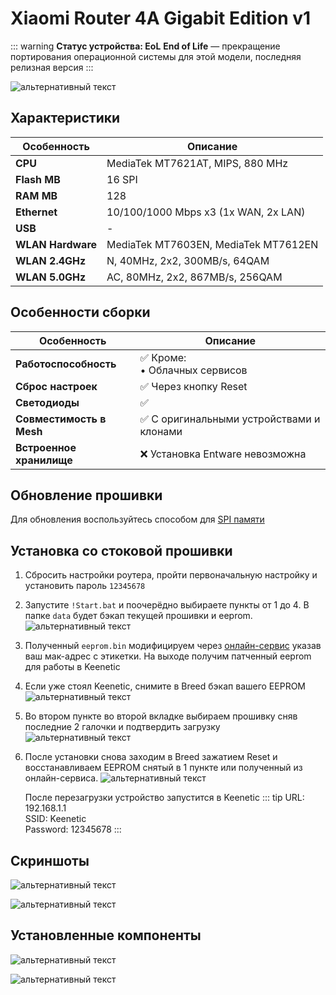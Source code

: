 # Xiaomi Router 4A Gigabit Edition v1 <YezBadgeWithDropdown type="keenetic" text="4.2.5" url="/assets/files/firmware/Xiaomi-4AGv1-4.2.5.7z" :versions="[{ text: '4.1.7', url: '/assets/files/firmware/Xiaomi-4AGv1-4.1.7.7z' }]"/>

::: warning **Статус устройства: EoL**
**End of Life** — прекращение портирования операционной системы для этой модели, последняя релизная версия
:::

![альтернативный текст](/assets/images/wiki/guides/Xiaomi/4AG.png)

## Характеристики

| Особенность       | Описание                             |
|-------------------|--------------------------------------|
| **CPU**           | MediaTek MT7621AT, MIPS, 880 MHz     |
| **Flash MB**      | 16 SPI                               |
| **RAM MB**        | 128                                  |
| **Ethernet**      | 10/100/1000 Mbps x3 (1x WAN, 2x LAN) |
| **USB**           | -                                    |
| **WLAN Hardware** | MediaTek MT7603EN, MediaTek MT7612EN |
| **WLAN 2.4GHz**   | N, 40MHz, 2x2, 300MB/s, 64QAM        |
| **WLAN 5.0GHz**   | AC, 80MHz, 2x2, 867MB/s, 256QAM      |

## Особенности сборки

| Особенность              | Описание                                 |
|--------------------------|------------------------------------------|
| **Работоспособность**    | ✅ Кроме: <br/> • Облачных сервисов       |
| **Сброс настроек**       | ✅ Через кнопку Reset                     |
| **Светодиоды**           | ✅                                        |
| **Совместимость в Mesh** | ✅ С оригинальными устройствами и клонами |
| **Встроенное хранилище** | ❌ Установка Entware невозможна           |

## Обновление прошивки

Для обновления воспользуйтесь способом для [SPI памяти](/wiki/helpful/updateFirmware#%D0%B4%D0%BB%D1%8F-spi-%D0%BF%D0%B0%D0%BC%D1%8F%D1%82%D0%B8-%D0%B4%D0%BE-32mb)

## Установка со стоковой прошивки

1. Сбросить настройки роутера, пройти первоначальную настройку и установить пароль `12345678`
2. Запустите `!Start.bat` и поочерёдно выбираете пункты от 1 до 4. В папке `data` будет бэкап текущей прошивки и eeprom.
   ![альтернативный текст](/assets/images/wiki/guides/Xiaomi/install-4ag.png)
3. Полученный `eeprom.bin` модифицируем через [онлайн-сервис](https://yeezyio.github.io/) указав ваш мак-адрес с этикетки. На выходе получим патченный eeprom для работы в Keenetic
4. Если уже стоял Keenetic, снимите в Breed бэкап вашего EEPROM
   ![альтернативный текст](/assets/images/wiki/guides/Mercusys/backup.png)
5. Во втором пункте во второй вкладке выбираем прошивку сняв последние 2 галочки и подтвердить загрузку
   ![альтернативный текст](/assets/images/wiki/guides/Mercusys/install.png)
6. После установки снова заходим в Breed зажатием Reset и восстанавливаем EEPROM снятый в 1 пункте или полученный из онлайн-сервиса.
   ![альтернативный текст](/assets/images/wiki/guides/Mercusys/eeprom.png)

   После перезагрузки устройство запустится в Keenetic
   ::: tip URL: 192.168.1.1<br/>SSID: Keenetic<br/>Password: 12345678
   :::

## Скриншоты

![альтернативный текст](/assets/images/wiki/guides/Xiaomi/system1-4ag.jpg)

![альтернативный текст](/assets/images/wiki/guides/Xiaomi/system2-4ag.jpg)

## Установленные компоненты

![альтернативный текст](/assets/images/wiki/guides/Xiaomi/components-4AG-1.png)

![альтернативный текст](/assets/images/wiki/guides/Xiaomi/components-4AG-2.png)